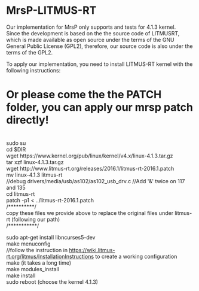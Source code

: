 # MrsP-LITMUS-RT
Our implementation for MrsP only supports and tests for 4.1.3 kernel.<br />
Since the development is based on the the source code of LITMUSRT, which is made available as open source under the terms of the GNU General Public License (GPL2), therefore, our source code is also under the terms of the GPL2.

To apply our implementation, you need to install LITMUS-RT kernel with the following instructions:<br />
# Or please come the the PATCH folder, you can apply our mrsp patch directly! <br />
<br />
sudo su<br />
cd $DIR<br />
wget https://www.kernel.org/pub/linux/kernel/v4.x/linux-4.1.3.tar.gz<br />
tar xzf linux-4.1.3.tar.gz<br />
wget http://www.litmus-rt.org/releases/2016.1/litmus-rt-2016.1.patch<br />
mv linux-4.1.3 litmus-rt<br />
//debug drivers/media/usb/as102/as102_usb_drv.c //Add '&' twice on 117 and 135<br />
cd litmus-rt<br />
patch -p1 < ../litmus-rt-2016.1.patch<br />
/**********/<br />
copy these files we provide above to replace the original files under litmus-rt (following our path)<br />
/***********/<br />

sudo apt-get install libncurses5-dev<br />
make menuconfig<br />
//follow the instruction in https://wiki.litmus-rt.org/litmus/InstallationInstructions to create a working configuration<br />
make (it takes a long time)<br />
make modules_install<br />
make install<br />
sudo reboot (choose the kernel 4.1.3)<br />
